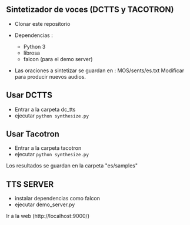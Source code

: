 ## Sintetizador de voces (DCTTS y TACOTRON)

* Clonar este repositorio
* Dependencias :
	- Python 3
	- librosa
	- falcon (para el demo server)

* Las oraciones a sintetizar se guardan en : MOS/sents/es.txt
   Modificar para producir nuevos audios.

## Usar DCTTS

* Entrar a la carpeta dc_tts
* ejecutar `python synthesize.py`


## Usar Tacotron

* Entrar a la carpeta tacotron
* ejecutar `python synthesize.py`


Los resultados se guardan en la carpeta "es/samples"

## TTS SERVER

* instalar dependencias como falcon
* ejecutar demo_server.py

Ir a la web (http://localhost:9000/)